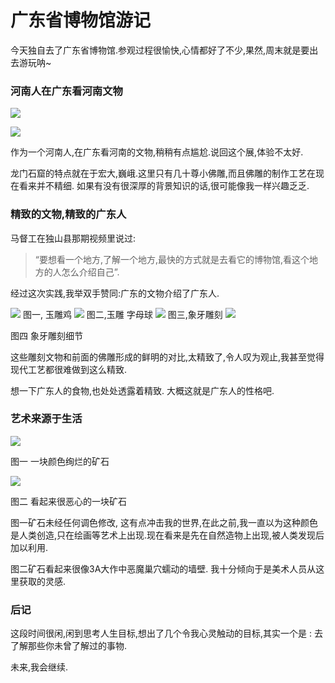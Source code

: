# 广东省博物馆游记

今天独自去了广东省博物馆.参观过程很愉快,心情都好了不少,果然,周末就是要出去游玩呐~

### 河南人在广东看河南文物

![](./img/魏唐佛光.jpeg)

![](img/佛雕.jpeg)

作为一个河南人,在广东看河南的文物,稍稍有点尴尬.说回这个展,体验不太好.

龙门石窟的特点就在于宏大,巍峨.这里只有几十尊小佛雕,而且佛雕的制作工艺在现在看来并不精细. 如果有没有很深厚的背景知识的话,很可能像我一样兴趣乏乏.

### 精致的文物,精致的广东人

马督工在独山县那期视频里说过:

> “要想看一个地方,了解一个地方,最快的方式就是去看它的博物馆,看这个地方的人怎么介绍自己”.

经过这次实践,我举双手赞同:广东的文物介绍了广东人.

![](img/玉雕-烧鸡.jpeg)
图一, 玉雕鸡 
![](img/玉雕-子母球.jpeg)
图二,玉雕 字母球 
![](img/象牙雕刻.jpeg)
图三,象牙雕刻
![](img/象牙雕刻-子母球.jpeg)

图四 象牙雕刻细节



这些雕刻文物和前面的佛雕形成的鲜明的对比,太精致了,令人叹为观止,我甚至觉得现代工艺都很难做到这么精致.

 想一下广东人的食物,也处处透露着精致. 大概这就是广东人的性格吧.

### 艺术来源于生活

![](img/矿石.jpeg)

图一 一块颜色绚烂的矿石

![](img/矿物-恶心.jpeg)

图二 看起来很恶心的一块矿石

图一矿石未经任何调色修改, 这有点冲击我的世界,在此之前,我一直以为这种颜色是人类创造,只在绘画等艺术上出现.现在看来是先在自然造物上出现,被人类发现后加以利用.

图二矿石看起来很像3A大作中恶魔巢穴蠕动的墙壁. 我十分倾向于是美术人员从这里获取的灵感. 

### 后记

这段时间很闲,闲到思考人生目标,想出了几个令我心灵触动的目标,其实一个是 : 去了解那些你未曾了解过的事物.

未来,我会继续.